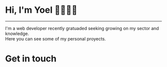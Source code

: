 <h1>Hi, I'm Yoel 👋🧑🏽‍💻</h1>
<hr>

I'm a web developer recently gratuaded seeking growing on my sector and knowledge.<br>
Here you can see some of my personal proyects.

<h1>Get in touch</h1>


<!--
**95yoel/95yoel** is a ✨ _special_ ✨ repository because its `README.md` (this file) appears on your GitHub profile.

Here are some ideas to get you started:

- 🔭 I’m currently working on ...
- 🌱 I’m currently learning ...
- 👯 I’m looking to collaborate on ...
- 🤔 I’m looking for help with ...
- 💬 Ask me about ...
- 📫 How to reach me: ...
- 😄 Pronouns: ...
- ⚡ Fun fact: ...
-->
